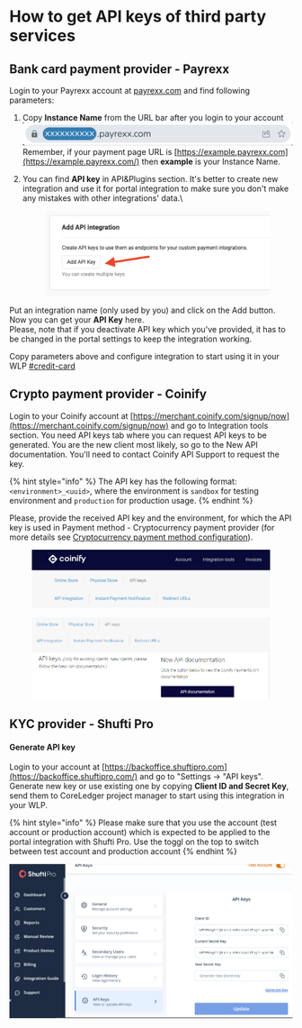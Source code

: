 # How to get API keys of third party services

## Bank card payment provider - Payrexx

Login to your Payrexx account at [payrexx.com](https://www.payrexx.com/en/home/) and find following parameters:

1. Copy **Instance Name** from the URL bar after you login to your account \
   ![](<../../.gitbook/assets/Screenshot 2023-05-17 at 18.27.33.png>)\
   Remember, if your payment page URL is [https://example.payrexx.com](https://example.payrexx.com/) then **example** is your Instance Name.
2.  You can find **API key** in API\&Plugins section. It's better to create new integration and use it for portal integration to make sure you don't make any mistakes with other integrations' data.\


    <figure><img src="../../.gitbook/assets/image (2).png" alt=""><figcaption></figcaption></figure>

Put an integration name (only used by you) and click on the Add button. Now you can get your **API Key** here.\
Please, note that if you deactivate API key which you've provided, it has to be changed in the portal settings to keep the integration working.

Copy parameters above and configure integration to start using it in your WLP [#credit-card](features-configuration/purchase-assets-and-featured-asset/payment-methods-configuration.md#credit-card "mention")

## Crypto payment provider - Coinify

Login to your Coinify account at [https://merchant.coinify.com/signup/now](https://merchant.coinify.com/signup/now) and go to Integration tools section. You need API keys tab where you can request API keys to be generated. You are the new client most likely, so go to the New API documentation. You'll need to contact Coinify API Support to request the key.&#x20;

{% hint style="info" %}
The API key has the following format: `<environment>_<uuid>`, where the environment is `sandbox` for testing environment and `production` for production usage.
{% endhint %}

Please, provide the received API key and the environment, for which the API key is used in Payment method - Cryptocurrency payment provider (for more details see [Cryptocurrency payment method configuration](features-configuration/purchase-assets-and-featured-asset/payment-methods-configuration.md#cryptocurrency-payment-method)).

<div align="left">

<figure><img src="../../.gitbook/assets/image (36).png" alt=""><figcaption></figcaption></figure>

</div>

<div align="right">

<figure><img src="../../.gitbook/assets/image (50).png" alt=""><figcaption></figcaption></figure>

</div>

## KYC provider - Shufti Pro

#### Generate API key

Login to your account at [https://backoffice.shuftipro.com](https://backoffice.shuftipro.com/) and go to "Settings -> "API keys". Generate new key or use existing one by copying **Client ID and Secret Key**, send them to CoreLedger project manager to start using this integration in your WLP.

{% hint style="info" %}
Please make sure that you use the account (test account or production account) which is expected to be applied to the portal integration with Shufti Pro. Use the toggl on the top to switch between test account and production account
{% endhint %}

![Shufti Pro portal](<../../.gitbook/assets/Shufti APi keys.png>)
